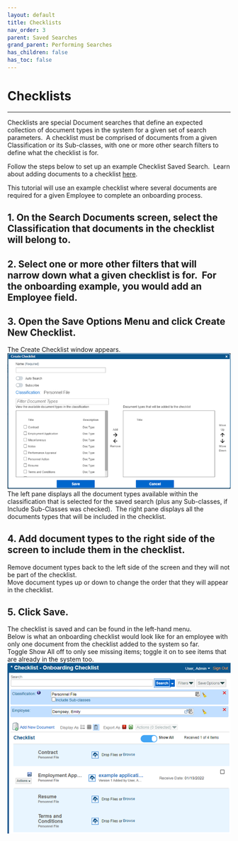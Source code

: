```yaml
---
layout: default
title: Checklists
nav_order: 3
parent: Saved Searches
grand_parent: Performing Searches
has_children: false
has_toc: false
---
```

# Checklists
---
Checklists are special Document searches that define an expected collection of document types in the system for a given set of search parameters.  A checklist must be comprised of documents from a given Classification or its Sub-classes, with one or more other search filters to define what the checklist is for.

Follow the steps below to set up an example Checklist Saved Search.  Learn about adding documents to a checklist [here](Add_Documents_to_Checklists.htm).

This tutorial will use an example checklist where several documents are required for a given Employee to complete an onboarding process.

## 1. On the Search Documents screen, select the Classification that documents in the checklist will belong to.
    
## 2. Select one or more other filters that will narrow down what a given checklist is for.  For the onboarding example, you would add an Employee field.
    
## 3. Open the Save Options Menu and click Create New Checklist.    
The Create Checklist window appears.  
![](../../../assets/images/create-checklist-window.png)  
The left pane displays all the document types available within the classification that is selected for the saved search (plus any Sub-classes, if Include Sub-Classes was checked).  The right pane displays all the documents types that will be included in the checklist.
    
## 4. Add document types to the right side of the screen to include them in the checklist.  
Remove document types back to the left side of the screen and they will not be part of the checklist.  
Move document types up or down to change the order that they will appear in the checklist.

## 5. Click Save.  
The checklist is saved and can be found in the left-hand menu.  
Below is what an onboarding checklist would look like for an employee with only one document from the checklist added to the system so far.  
Toggle Show All off to only see missing items; toggle it on to see items that are already in the system too.  
![](../../../assets/images/onboarding-checklist-received-items.png)